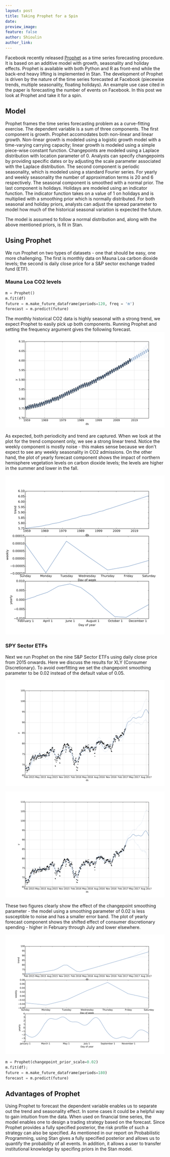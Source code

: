 ```yaml
---
layout: post
title: Taking Prophet for a Spin
date: 
preview_image: 
feature: false
author: Shioulin
author_link: 
---
```


Facebook recently released
[Prophet](https://facebookincubator.github.io/prophet/) as a time series
forecasting procedure. It is based on an additive model with growth,
seasonality and holiday effects. Prophet is available with both Python and R as front-end while the back-end heavy lifting is implemented in Stan. The development of Prophet is driven by the nature of the time series forecasted at Facebook (piecewise trends, multiple seasonality, floating holidays). An example use case cited in the paper is forecasting the number of events on Facebook. In this post we look at Prophet and take it for a spin.

## Model

Prophet frames the time series forecasting problem as a curve-fitting exercise.
The dependent variable is a sum of three components. The first component is
growth. Prophet accomodates both non-linear and linear growth. Non-linear
growth is modeled using a logistic growth model with a time-varying carrying capacity;
linear growth is modeled using a simple piece-wise constant function.
Changepoints are modeled using a Laplace distribution with location parameter of 0. Analysts can specify changepoints by providing specific dates or by adjusting the scale parameter associated with the Laplace distribution. The second component is
periodic seasonality, which is modeled using a standard Fourier series. For
yearly and weekly seasonality the number of approximation terms is 20 and 6
respectively. The seasonal component is smoothed with a normal prior. The last
component is holidays. Holidays are modeled using an indicator function. The
indicator function takes on a value of 1 on holidays and is multiplied with a
smoothing prior which is normally distributed. For both seasonal and holiday priors, analysts can adjust the spread parameter to model how much of the historical seasonal variation is expected the future. 

The model is assumed to follow a normal distribution and, along with the above mentioned priors, is fit in Stan. 

## Using Prophet

We run Prophet on two types of datasets - one that should be easy, one more challenging. The first is monthly data on Mauna Loa carbon dioxide levels; the second is daily close price for a S&P sector exchange traded fund (ETF).

### Mauna Loa CO2 levels

```python
m = Prophet()
m.fit(df)
future = m.make_future_dataframe(periods=120, freq = 'm')
forecast = m.predict(future)
```
The monthly historical CO2 data is highly seasonal with a strong trend, we expect Prophet to easily pick up both components. Running Prophet and setting the frequency argument gives the following forecast. 
![](maunaforecast.png)

As expected, both periodicity and trend are captured. When we look at the plot for the trend component only, we see a strong linear trend. Notice the weekly component is mostly noise - this makes sense because we don't expect to see any weekly seasonality in CO2 admissions. On the other hand, the plot of yearly forecast component shows the impact of northern hemisphere vegetation levels on carbon dioxide levels; the levels are higher in the summer and lower in the fall.

![](maunacomponent.png)



### SPY Sector ETFs

Next we run Prophet on the nine S&P Sector ETFs using daily close price from
2015 onwards. Here we discuss the results for XLY (Consumer Discretionary). To
avoid overfitting we set the changepoint smoothing parameter to be 0.02 instead
of the default value of 0.05. 

![](XLYforecast.png)

![](XLYforecastdefault.png)

These two figures clearly show the effect of the changepoint smoothing
parameter - the model using a smoothing parameter of 0.02 is less susceptible
to noise and has a smaller error band. The plot of yearly forecast component
shows the shifted effect of consumer
discretionary spending - higher in February through July and lower elsewhere.  

![](XLYcomponent.png)

```python
m = Prophet(changepoint_prior_scale=0.02)
m.fit(df);
future = m.make_future_dataframe(periods=180)
forecast = m.predict(future)
```
## Advantages of Prophet

Using Prophet to forecast the dependent variable enables us to separate out the
trend and seasonality effect. In some cases it could be a helpful way to gain
intuition from the data. When used on financial time series, the model enables
one to design a trading strategy based on the forecast. Since Prophet provides
a fully specified posterior, the risk profile of such a strategy can also be
specified. As mentioned in our report on Probabilistic
Programming, using Stan gives a fully specified posterior and allows us to
quantify the probability of all events. In addition, it allows a user to transfer institutional knowledge by specifing priors in the Stan model.

